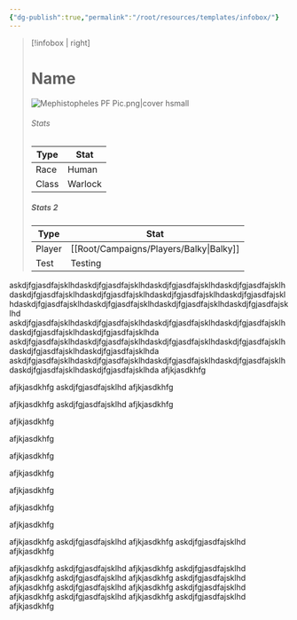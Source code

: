 ```yaml
---
{"dg-publish":true,"permalink":"/root/resources/templates/infobox/"}
---
```


> [!infobox | right] 
> # Name 
> ![Mephistopheles PF Pic.png|cover hsmall](/img/user/Root/Resources/Images/Mephistopheles%20PF%20Pic.png) 
> ###### Stats 
> | Type | Stat | 
> | ---- | ---- | 
> | Race | Human | 
> | Class | Warlock | 
> ##### Stats 2 
> | Type | Stat | 
> | ---- | ---- | 
> | Player | [[Root/Campaigns/Players/Balky\|Balky]] | 
> | Test | Testing |

askdjfgjasdfajsklhdaskdjfgjasdfajsklhdaskdjfgjasdfajsklhdaskdjfgjasdfajsklhdaskdjfgjasdfajsklhdaskdjfgjasdfajsklhdaskdjfgjasdfajsklhdaskdjfgjasdfajsklhdaskdjfgjasdfajsklhdaskdjfgjasdfajsklhdaskdjfgjasdfajsklhdaskdjfgjasdfajsklhd
askdjfgjasdfajsklhdaskdjfgjasdfajsklhdaskdjfgjasdfajsklhdaskdjfgjasdfajsklhdaskdjfgjasdfajsklhdaskdjfgjasdfajsklhda
askdjfgjasdfajsklhdaskdjfgjasdfajsklhdaskdjfgjasdfajsklhdaskdjfgjasdfajsklhdaskdjfgjasdfajsklhdaskdjfgjasdfajsklhda
askdjfgjasdfajsklhdaskdjfgjasdfajsklhdaskdjfgjasdfajsklhdaskdjfgjasdfajsklhdaskdjfgjasdfajsklhdaskdjfgjasdfajsklhda
afjkjasdkhfg

afjkjasdkhfg
askdjfgjasdfajsklhd
afjkjasdkhfg

afjkjasdkhfg
askdjfgjasdfajsklhd
afjkjasdkhfg

afjkjasdkhfg

afjkjasdkhfg

afjkjasdkhfg

afjkjasdkhfg

afjkjasdkhfg

afjkjasdkhfg

afjkjasdkhfg

afjkjasdkhfg
askdjfgjasdfajsklhd
afjkjasdkhfg
askdjfgjasdfajsklhd
afjkjasdkhfg

afjkjasdkhfg
askdjfgjasdfajsklhd
afjkjasdkhfg
askdjfgjasdfajsklhd
afjkjasdkhfg
askdjfgjasdfajsklhd
afjkjasdkhfg
askdjfgjasdfajsklhd
afjkjasdkhfg
askdjfgjasdfajsklhd
afjkjasdkhfg
askdjfgjasdfajsklhd
afjkjasdkhfg
askdjfgjasdfajsklhd
afjkjasdkhfg
askdjfgjasdfajsklhd
afjkjasdkhfg
